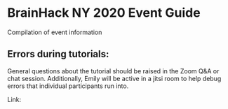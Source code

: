 # BrainHack NY 2020 Event Guide
Compilation of event information

## Errors during tutorials:
General questions about the tutorial should be raised in the Zoom Q&A or chat session. Additionally, Emily will be active in a jitsi room to help debug errors that individual participants run into. 

Link:  
